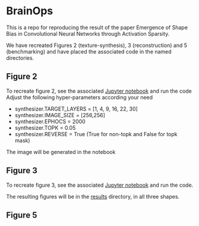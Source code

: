# BrainOps
This is a repo for reproducing the result of the paper Emergence of Shape Bias in Convolutional Neural Networks through Activation Sparsity.

We have recreated Figures 2 (texture-synthesis), 3 (reconstruction) and 5 (benchmarking) and have placed the associated code in the named directories.

## Figure 2
To recreate figure 2, see the associated [Jupyter notebook](texture-synthesis/example.ipynb) and run the code
Adjust the following hyper-parameters according your need 

- synthesizer.TARGET_LAYERS = [1, 4, 9, 16, 22, 30] 
- synthesizer.IMAGE_SIZE = [256,256]
- synthesizer.EPHOCS = 2000
- synthesizer.TOPK = 0.05
- synthesizer.REVERSE = True (True for non-topk and False for topk mask)
  
The image will be generated in the notebook

## Figure 3
To recreate figure 3, see the associated [Jupyter notebook](reconstruction/reconstruction.ipynb) and run the code. 

The resulting figures will be in the [results](reconstruction/results) directory, in all three shapes.

## Figure 5

